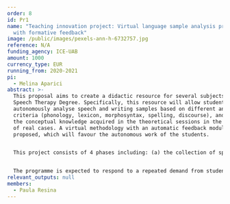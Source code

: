 ```yaml
---
order: 8
id: Pr1
name: "Teaching innovation project: Virtual language sample analysis program
  with formative feedback"
image: /public/images/pexels-ann-h-6732757.jpg
reference: N/A
funding_agency: ICE-UAB
amount: 1000
currency_type: EUR
running_from: 2020-2021
pi:
  - Melina Aparici
abstract: >-
  This proposal aims to create a didactic resource for several subjects of the
  Speech Therapy Degree. Specifically, this resource will allow students to
  autonomously analyse speech and writing samples based on different analytical
  criteria (phonology, lexicon, morphosyntax, spelling, discourse), and to use
  the conceptual knowledge acquired in the theoretical sessions in the analysis
  of real cases. A virtual methodology with an automatic feedback module is
  proposed, which will favour the autonomous work of the students. 


  This project consists of 4 phases including: (a) the collection of speech and writing samples from public databases, (b) the design and development of the analysis guidelines for each teaching purpose and adapted to each subject, (c) the virtualisation of the analysis and feedback guidelines so that they are compatible with the UAB virtual classroom system (moodle), and (d) the pilot test of the implementation of the system. 


  The programme is expected to respond to a repeated demand from students to increase the experience with practical cases. In addition, the competences achieved during this activity will consolidate the learning of not only practical but also theoretical aspects referring to the functioning and development of oral and written language, which can be transferred to other subjects of the Degree.
relevant_outputs: null
members:
  - Paula Resina
---
```

